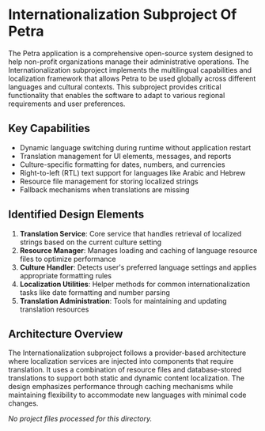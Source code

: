 # Internationalization Subproject Of Petra

The Petra application is a comprehensive open-source system designed to help non-profit organizations manage their administrative operations. The Internationalization subproject implements the multilingual capabilities and localization framework that allows Petra to be used globally across different languages and cultural contexts. This subproject provides critical functionality that enables the software to adapt to various regional requirements and user preferences.

## Key Capabilities

- Dynamic language switching during runtime without application restart
- Translation management for UI elements, messages, and reports
- Culture-specific formatting for dates, numbers, and currencies
- Right-to-left (RTL) text support for languages like Arabic and Hebrew
- Resource file management for storing localized strings
- Fallback mechanisms when translations are missing

## Identified Design Elements

1. **Translation Service**: Core service that handles retrieval of localized strings based on the current culture setting
2. **Resource Manager**: Manages loading and caching of language resource files to optimize performance
3. **Culture Handler**: Detects user's preferred language settings and applies appropriate formatting rules
4. **Localization Utilities**: Helper methods for common internationalization tasks like date formatting and number parsing
5. **Translation Administration**: Tools for maintaining and updating translation resources

## Architecture Overview

The Internationalization subproject follows a provider-based architecture where localization services are injected into components that require translation. It uses a combination of resource files and database-stored translations to support both static and dynamic content localization. The design emphasizes performance through caching mechanisms while maintaining flexibility to accommodate new languages with minimal code changes.

*No project files processed for this directory.*

[Generated by the Sage AI expert workbench: 2025-03-30 02:22:57  https://sage-tech.ai/workbench]: #